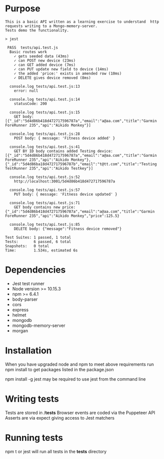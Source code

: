 # Purpose
    This is a basic API written as a learning exercise to understand  http requests writing to a Mongo-memory-server.  
    Tests demo the functionality.
    
``` 
> jest

 PASS  tests/api.test.js
  Basic routes work
    ✓ gets seeded data (43ms)
    ✓ can POST new device (23ms)
    ✓ can GET added device (7ms)
    ✓ can PUT update new field to device (14ms)
    ✓ the added 'price:' exists in amended row (10ms)
    ✓ DELETE gives device removed (8ms)

  console.log tests/api.test.js:13
    error: null

  console.log tests/api.test.js:14
    statusCode: 200

  console.log tests/api.test.js:15
    GET body: [{"_id":"5d4d86b418d472717596787a","email":"a@aa.com","title":"Garmin ForeRunner 235","api":"Aikido Monkey"}]

  console.log tests/api.test.js:28
    POST body: { message: 'Fitness device added' }

  console.log tests/api.test.js:41
    GET BY ID body contains added Testing device: [{"_id":"5d4d86b418d472717596787a","email":"a@aa.com","title":"Garmin ForeRunner 235","api":"Aikido Monkey"},{"_id":"5d4d86ba18d472717596787b","email":"t@tt.com","title":"Testing TestRunner 235","api":"Aikido Testkey"}]

  console.log tests/api.test.js:52
    http://localhost:3001/5d4d86b418d472717596787a

  console.log tests/api.test.js:57
    PUT body: { message: 'Fitness device updated' }

  console.log tests/api.test.js:71
    GET body contains new price: {"_id":"5d4d86b418d472717596787a","email":"a@aa.com","title":"Garmin ForeRunner 235","api":"Aikido Monkey","price":125.5}

  console.log tests/api.test.js:85
    DELETE body: {"message":"Fitness device removed"}

Test Suites: 1 passed, 1 total
Tests:       6 passed, 6 total
Snapshots:   0 total
Time:        1.534s, estimated 6s

```


# Dependencies
* Jest test runner 
* Node version >= 10.15.3
* npm >= 6.4.1
* body-parser
* cors
* express
* helmet
* mongodb
* mongodb-memory-server
* morgan

# Installation
When you have upgraded node and npm to meet above requirements run npm install to get packages listed in the package.json

npm install -g jest may be required to use jest from the command line

# Writing tests
Tests are stored in /__tests__ 
Browser events are coded via the Puppeteer API
Asserts are via expect giving access to Jest matchers

# Running tests
npm t or jest will run all tests in the __tests__ directory

